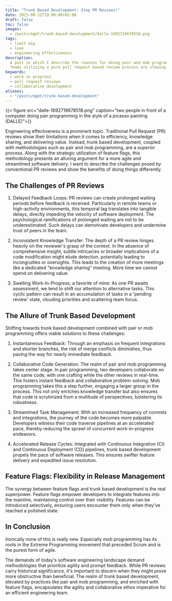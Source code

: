 ```yaml
---
title: "Trunk Based Development: Stop PR Reviews!"
date: 2023-08-22T19:00:00+02:00
draft: false
toc: false
images:
  - /posts/mgmt/trunk-based-development/dalle-1692718678518.png
tags: 
  - limit wip
  - lean
  - engineering effectiveness
description:
  A post in which I describe the reasons for doing pair and mob programming together with trunk based development.
  Teams utilizing a pure pull request based review process are slowing themselves down.
keywords:
  - work in progress
  - pull request reviews
  - collaborative development
aliases:
  - "/posts/mgmt/trunk-based-development"
---
```


{{< figure src="dalle-1692718678518.png"
    caption="two people in front of a computer doing pair programming in the style of a picasso painting (DALLE)">}}

Engineering effectiveness is a prominent topic.
Traditional Pull Request (PR) reviews show their limitations when it comes to efficiency, knowledge sharing, and delivering value.
Instead, trunk based development, coupled with methodologies such as pair and mob programming, are a superior process.
Along with the strategic utilization of feature flags, this methodology presents an alluring argument for a more agile and streamlined software delivery.
I want to describe the challenges posed by conventional PR reviews and show the benefits of doing things differently.

## The Challenges of PR Reviews

1. Delayed Feedback Loops: PR reviews can create prolonged waiting periods before feedback is received.
   Particularly in remote teams or high-activity environments, this temporal lag translates into tangible delays, directly impeding the velocity of software deployment.
   The psychological ramifications of prolonged waiting are not to be underestimated.
   Such delays can demotivate developers and undermine trust of peers in the team.

2. Inconsistent Knowledge Transfer: The depth of a PR review hinges heavily on the reviewer's grasp of the context.
   In the absence of comprehensive insight, subtle intricacies or broader implications of a code modification might elude detection, potentially leading to incongruities or oversights.
   This leads to the creation of more meetings like a dedicated "knowledge sharing" meeting.
   More time we cannot spend on delivering value.

3. Swelling Work-In-Progress, a favorite of mine: As one PR awaits assessment, we tend to shift our attention to alternative tasks.
   This cyclic pattern can result in an accumulation of tasks in a 'pending review' state, clouding priorities and scattering team focus.

## The Allure of Trunk Based Development

Shifting towards trunk based development combined with pair or mob programming offers viable solutions to these challenges:

1. Instantaneous Feedback: Through an emphasis on frequent integrations and shorter branches, the risk of merge conflicts diminishes, thus paving the way for nearly immediate feedback.

2. Collaborative Code Generation: The realm of pair and mob programming takes center stage.
   In pair programming, two developers collaborate on the same code, with one crafting while the other reviews in real-time.
   This fosters instant feedback and collaborative problem-solving.
   Mob programming takes this a step further, engaging a larger group in the process.
   This not only enriches knowledge transfer but also ensures that code is scrutinized from a multitude of perspectives, bolstering its robustness.

3. Streamlined Task Management: With an increased frequency of commits and integrations, the journey of the code becomes more palpable.
   Developers witness their code traverse pipelines at an accelerated pace, thereby reducing the sprawl of concurrent work-in-progress endeavors.

4. Accelerated Release Cycles: Integrated with Continuous Integration (CI) and Continuous Deployment (CD) pipelines, trunk based development propels the pace of software releases.
   This ensures swifter feature delivery and expedited issue resolution.

## Feature Flags: Flexibility in Release Management

The synergy between feature flags and trunk based development is the real superpower.
Feature flags empower developers to integrate features into the mainline, maintaining control over their visibility.
Features can be introduced selectively, ensuring users encounter them only when they've reached a polished state.

## In Conclusion

Ironically none of this is really new.
Especially mob programming has its roots in the Extreme Programming movement that preceded Scrum and is the purest form of agile.

The demands of today's software engineering landscape demand methodologies that prioritize agility and prompt feedback.
While PR reviews carry historical significance, it's important to discern when they might prove more obstructive than beneficial.
The realm of trunk based development, elevated by practices like pair and mob programming, and enriched with feature flags, encapsulates the agility and collaborative ethos imperative for an efficient engineering team.
